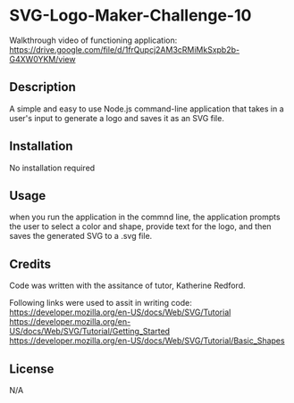 # SVG-Logo-Maker-Challenge-10

Walkthrough video of functioning application: https://drive.google.com/file/d/1frQupcj2AM3cRMiMkSxpb2b-G4XW0YKM/view 

## Description

A simple and easy to use Node.js command-line application that takes in a user's input to generate a logo and saves it as an SVG file.

## Installation

No installation required

## Usage

when you run the application in the commnd line, the application prompts the user to select a color and shape, provide text for the logo, and then saves the generated SVG to a .svg file.

## Credits

Code was written with the assitance of tutor, Katherine Redford. 

Following links were used to assit in writing code:
https://developer.mozilla.org/en-US/docs/Web/SVG/Tutorial 
https://developer.mozilla.org/en-US/docs/Web/SVG/Tutorial/Getting_Started 
https://developer.mozilla.org/en-US/docs/Web/SVG/Tutorial/Basic_Shapes 

## License

N/A